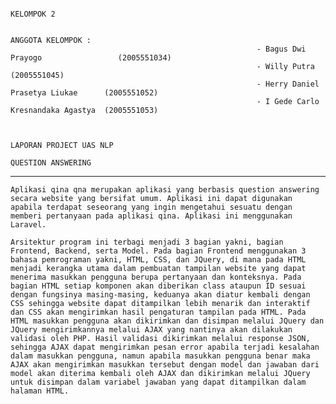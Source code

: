                                                                                KELOMPOK 2

                                                                            ANGGOTA KELOMPOK :
                                                           - Bagus Dwi Prayogo                 (2005551034)
                                                           - Willy Putra                       (2005551045)
                                                           - Herry Daniel Prasetya Liukae      (2005551052)
                                                           - I Gede Carlo Kresnandaka Agastya  (2005551053)


                                                                         LAPORAN PROJECT UAS NLP
                                                                           QUESTION ANSWERING
-----------------------------------------------------------------------------------------------------------------------------------------------------------------------

    Aplikasi qina qna merupakan aplikasi yang berbasis question answering secara website yang bersifat umum. Aplikasi ini dapat digunakan apabila terdapat seseorang yang ingin mengetahui sesuatu dengan memberi pertanyaan pada aplikasi qina. Aplikasi ini menggunakan Laravel.

    Arsitektur program ini terbagi menjadi 3 bagian yakni, bagian Frontend, Backend, serta Model. Pada bagian Frontend menggunakan 3 bahasa pemrograman yakni, HTML, CSS, dan JQuery, di mana pada HTML menjadi kerangka utama dalam pembuatan tampilan website yang dapat menerima masukkan pengguna berupa pertanyaan dan konteksnya. Pada bagian HTML setiap komponen akan diberikan class ataupun ID sesuai dengan fungsinya masing-masing, keduanya akan diatur kembali dengan CSS sehingga website dapat ditampilkan lebih menarik dan interaktif dan CSS akan mengirimkan hasil pengaturan tampilan pada HTML. Pada HTML masukkan pengguna akan dikirimkan dan disimpan melalui JQuery dan JQuery mengirimkannya melalui AJAX yang nantinya akan dilakukan validasi oleh PHP. Hasil validasi dikirimkan melalui response JSON, sehingga AJAX dapat mengirimkan pesan error apabila terjadi kesalahan dalam masukkan pengguna, namun apabila masukkan pengguna benar maka AJAX akan mengirimkan masukkan tersebut dengan model dan jawaban dari model akan diterima kembali oleh AJAX dan dikirimkan melalui JQuery untuk disimpan dalam variabel jawaban yang dapat ditampilkan dalam halaman HTML.

    
